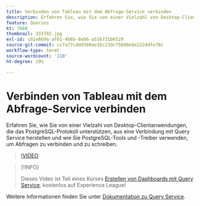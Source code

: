 ```yaml
---
title: Verbinden von Tableau mit dem Abfrage-Service verbinden
description: Erfahren Sie, wie Sie von einer Vielzahl von Desktop-Clientanwendungen, die das PostgreSQL-Protokoll unterstützen, aus eine Verbindung mit Query Service herstellen und wie Sie PostgreSQL-Tools und -Treiber verwenden, um Abfragen zu verbinden und zu schreiben.
feature: Queries
kt: 7688
thumbnail: 333702.jpg
exl-id: c81e669e-af61-4b6b-8eb6-a516731b6529
source-git-commit: cc7a77c4dd380ae1bc23dc75608e8e2224dfe78c
workflow-type: tm+mt
source-wordcount: '110'
ht-degree: 19%

---
```


# Verbinden von Tableau mit dem Abfrage-Service verbinden

Erfahren Sie, wie Sie von einer Vielzahl von Desktop-Clientanwendungen, die das PostgreSQL-Protokoll unterstützen, aus eine Verbindung mit Query Service herstellen und wie Sie PostgreSQL-Tools und -Treiber verwenden, um Abfragen zu verbinden und zu schreiben.

>[!VIDEO](https://video.tv.adobe.com/v/333702?quality=12&learn=on)

>[!INFO]
>
> Dieses Video ist Teil eines Kurses [Erstellen von Dashboards mit Query Service](https://experienceleague.adobe.com/?recommended=ExperiencePlatform-D-1-2021.1.qsvc.dash), kostenlos auf Experience League!

Weitere Informationen finden Sie unter [Dokumentation zu Query Service](https://experienceleague.adobe.com/docs/experience-platform/query/home.html?lang=de).
